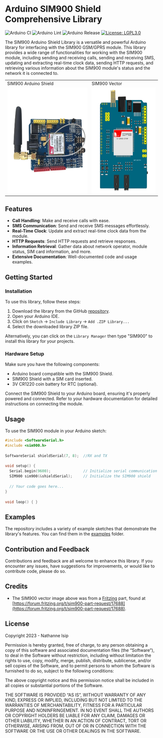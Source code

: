 # Arduino SIM900 Shield Comprehensive Library

![Arduino CI](https://github.com/nthnn/SIM900/actions/workflows/arduino_ci.yml/badge.svg) ![Arduino Lint](https://github.com/nthnn/SIM900/actions/workflows/arduino_lint.yml/badge.svg)
![Arduino Release](https://img.shields.io/badge/Library%20Manager-None-red?logo=Arduino)
[![License: LGPL3.0](https://img.shields.io/badge/License-LGPL3.0-yellow.svg)](https://github.com/nthnn/SIM900/blob/main/LICENSE)

The SIM900 Arduino Shield Library is a versatile and powerful Arduino library for interfacing with the SIM900 GSM/GPRS module. This library provides a wide range of functionalities for working with the SIM900 module, including sending and receiving calls, sending and receiving SMS, updating and extracting real-time clock data, sending HTTP requests, and retrieving various information about the SIM900 module's status and the network it is connected to.

<table align="center">
    <tr>
        <td>SIM900 Arduino Shield</td>
        <td>SIM900 Vector</td>
    </tr>
    <tr>
        <td><img src="assets/sim900-shield.png" height="350" /></td>
        <td><img src="assets/sim900-vector.png" height="350" /></td>
    </tr>
</table>

## Features

- **Call Handling**: Make and receive calls with ease.
- **SMS Communication**: Send and receive SMS messages effortlessly.
- **Real-Time Clock**: Update and extract real-time clock data from the module.
- **HTTP Requests**: Send HTTP requests and retrieve responses.
- **Information Retrieval**: Gather data about network operator, module status, SIM card information, and more.
- **Extensive Documentation**: Well-documented code and usage examples.

## Getting Started

### Installation

To use this library, follow these steps:

1. Download the library from the GitHub [repository](https://github.com/nthnn/SIM900).
2. Open your Arduino IDE.
3. Click on `Sketch` -> `Include Library` -> `Add .ZIP Library...`
4. Select the downloaded library ZIP file.

Alternatively, you can click on the `Library Manager` then type "SIM900" to install this library for your projects.

### Hardware Setup

Make sure you have the following components:

- Arduino board compatible with the SIM900 Shield.
- SIM900 Shield with a SIM card inserted.
- 3V CR1220 coin battery for RTC (optional).

Connect the SIM900 Shield to your Arduino board, ensuring it's properly powered and connected. Refer to your hardware documentation for detailed instructions on connecting the module.

## Usage

To use the SIM900 module in your Arduino sketch:

```cpp
#include <SoftwareSerial.h>
#include <sim900.h>

SoftwareSerial shieldSerial(7, 8);  //RX and TX

void setup() {
  Serial.begin(9600);               // Initialize serial communication
  SIM900 sim900(&shieldSerial);     // Initialize the SIM900 shield

  // Your code goes here...
}

void loop() { }
```

## Examples

The repository includes a variety of example sketches that demonstrate the library's features. You can find them in the [examples](examples) folder.

## Contribution and Feedback

Contributions and feedback are all welcome to enhance this library. If you encounter any issues, have suggestions for improvements, or would like to contribute code, please do so.

## Credits

- The SIM900 vector image above was from a [Fritzing](https://fritzing.org) part, found at [https://forum.fritzing.org/t/sim900-part-request/17688](https://forum.fritzing.org/t/sim900-part-request/17688).

## License

Copyright 2023 - Nathanne Isip

Permission is hereby granted, free of charge, to any person obtaining a copy of this software and associated documentation files (the “Software”), to deal in the Software without restriction, including without limitation the rights to use, copy, modify, merge, publish, distribute, sublicense, and/or sell copies of the Software, and to permit persons to whom the Software is furnished to do so, subject to the following conditions:

The above copyright notice and this permission notice shall be included in all copies or substantial portions of the Software.

THE SOFTWARE IS PROVIDED “AS IS”, WITHOUT WARRANTY OF ANY KIND, EXPRESS OR IMPLIED, INCLUDING BUT NOT LIMITED TO THE WARRANTIES OF MERCHANTABILITY, FITNESS FOR A PARTICULAR PURPOSE AND NONINFRINGEMENT. IN NO EVENT SHALL THE AUTHORS OR COPYRIGHT HOLDERS BE LIABLE FOR ANY CLAIM, DAMAGES OR OTHER LIABILITY, WHETHER IN AN ACTION OF CONTRACT, TORT OR OTHERWISE, ARISING FROM, OUT OF OR IN CONNECTION WITH THE SOFTWARE OR THE USE OR OTHER DEALINGS IN THE SOFTWARE.